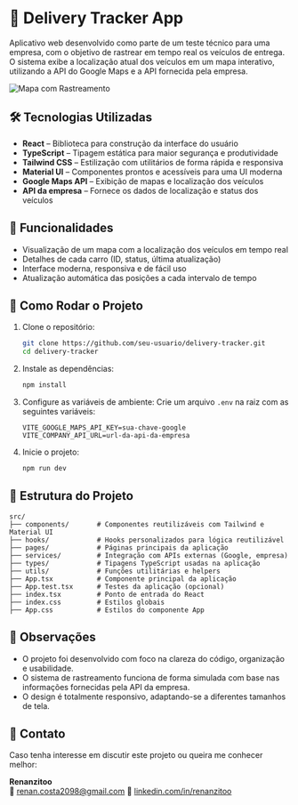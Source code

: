 # 🚚 Delivery Tracker App

Aplicativo web desenvolvido como parte de um teste técnico para uma empresa, com o objetivo de rastrear em tempo real os veículos de entrega. O sistema exibe a localização atual dos veículos em um mapa interativo, utilizando a API do Google Maps e a API fornecida pela empresa.

![Mapa com Rastreamento]('./demo.png')

## 🛠️ Tecnologias Utilizadas

- **React** – Biblioteca para construção da interface do usuário
- **TypeScript** – Tipagem estática para maior segurança e produtividade
- **Tailwind CSS** – Estilização com utilitários de forma rápida e responsiva
- **Material UI** – Componentes prontos e acessíveis para uma UI moderna
- **Google Maps API** – Exibição de mapas e localização dos veículos
- **API da empresa** – Fornece os dados de localização e status dos veículos

## 📸 Funcionalidades

- Visualização de um mapa com a localização dos veículos em tempo real
- Detalhes de cada carro (ID, status, última atualização)
- Interface moderna, responsiva e de fácil uso
- Atualização automática das posições a cada intervalo de tempo

## 🚀 Como Rodar o Projeto

1. Clone o repositório:
   ```bash
   git clone https://github.com/seu-usuario/delivery-tracker.git
   cd delivery-tracker
   ```

2. Instale as dependências:
   ```bash
   npm install
   ```

3. Configure as variáveis de ambiente:
   Crie um arquivo `.env` na raiz com as seguintes variáveis:
   ```env
   VITE_GOOGLE_MAPS_API_KEY=sua-chave-google
   VITE_COMPANY_API_URL=url-da-api-da-empresa
   ```

4. Inicie o projeto:
   ```bash
   npm run dev
   ```

## 📂 Estrutura do Projeto

```
src/
├── components/       # Componentes reutilizáveis com Tailwind e Material UI
├── hooks/            # Hooks personalizados para lógica reutilizável
├── pages/            # Páginas principais da aplicação
├── services/         # Integração com APIs externas (Google, empresa)
├── types/            # Tipagens TypeScript usadas na aplicação
├── utils/            # Funções utilitárias e helpers
├── App.tsx           # Componente principal da aplicação
├── App.test.tsx      # Testes da aplicação (opcional)
├── index.tsx         # Ponto de entrada do React
├── index.css         # Estilos globais
├── App.css           # Estilos do componente App
```

## 📌 Observações

- O projeto foi desenvolvido com foco na clareza do código, organização e usabilidade.
- O sistema de rastreamento funciona de forma simulada com base nas informações fornecidas pela API da empresa.
- O design é totalmente responsivo, adaptando-se a diferentes tamanhos de tela.

## 💬 Contato

Caso tenha interesse em discutir este projeto ou queira me conhecer melhor:

**Renanzitoo**  
📧 renan.costa2098@gmail.com
🔗 [linkedin.com/in/renanzitoo](https://linkedin.com/in/renanzitoo)